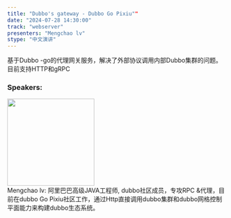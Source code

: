 ```yaml
---
title: "Dubbo's gateway - Dubbo Go Pixiu""
date: "2024-07-28 14:30:00" 
track: "webserver"
presenters: "Mengchao lv"
stype: "中文演讲"
---
```

基于Dubbo -go的代理网关服务，解决了外部协议调用内部Dubbo集群的问题。目前支持HTTP和gRPC

### Speakers: 
 <img src="https://sessionize.com/image/febd-400o400o1-P4PQNDHg4himXEpcsB4CXs.png" width="200" /><br>Mengchao lv: 阿里巴巴高级JAVA工程师, dubbo社区成员，专攻RPC &代理，目前在dubbo Go Pixiu社区工作，通过Http直接调用dubbo集群和dubbo网格控制平面能力来构建dubbo生态系统。
 <br><br>
